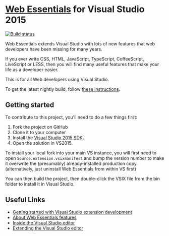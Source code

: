 # [Web Essentials](http://vswebessentials.com) for Visual Studio 2015

[![Build status](https://ci.appveyor.com/api/projects/status/635d910flwbi7sh9?svg=true)](https://ci.appveyor.com/project/madskristensen/webessentials2015)

Web Essentials extends Visual Studio with lots of new features that web developers have been missing for many years. 

If you ever write CSS, HTML, JavaScript, TypeScript, CoffeeScript, LiveScript or LESS, then you will find many useful features that make your life as a developer easier. 

This is for all Web developers using Visual Studio.

To get the latest nightly build, follow [these instructions](http://vswebessentials.com/download#nightly).


## Getting started
To contribute to this project, you'll need to do a few things first:

 1. Fork the project on GitHub
 1. Clone it to your computer
 1. Install the [Visual Studio 2015 SDK](http://www.visualstudio.com/en-us/downloads/visual-studio-2015-downloads-vs#d-vs-sdk).
 1. Open the solution in VS2015.

To install your local fork into your main VS instance, you will first need to open `Source.extension.vsixmanifest` and bump the version number to make it overwrite the (presumably) already-installed production copy. (alternatively, just uninstall Web Essentials from within VS first)

You can then build the project, then double-click the VSIX file from the bin folder to install it in Visual Studio.


## Useful Links
 - [Getting started with Visual Studio extension development](http://blog.slaks.net/2013-10-18/extending-visual-studio-part-1-getting-started/)
 - [About Web Essentials features](http://blogs.msdn.com/b/mvpawardprogram/archive/2013/11/05/making-web-development-wonderful-again-with-web-essentials.aspx)
 - [Inside the Visual Studio editor](http://msdn.microsoft.com/en-us/library/vstudio/dd885240.aspx)
 - [Extending the Visual Studio editor](http://msdn.microsoft.com/en-us/library/vstudio/dd885244.aspx)
